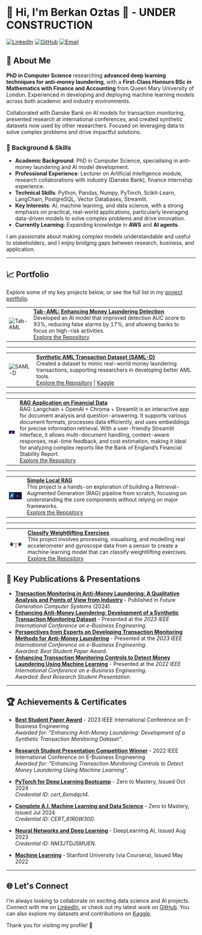 # 👋 Hi, I'm Berkan Oztas 🚀 - UNDER CONSTRUCTION

[![LinkedIn](https://img.shields.io/badge/LinkedIn-blue?logo=linkedin)](https://linkedin.com/in/berkan-oztas) 
[![GitHub](https://img.shields.io/badge/GitHub-black?logo=github)](https://github.com/BOztasUK) 
[![Email](https://img.shields.io/badge/Email-red?logo=gmail)](mailto:berkanoztasuk@gmail.com)

## 🌟 About Me

**PhD in Computer Science** researching **advanced deep learning techniques for anti-money laundering**, with a **First-Class Honours BSc in Mathematics with Finance and Accounting** from Queen Mary University of London. Experienced in developing and deploying machine learning models across both academic and industry environments.

Collaborated with Danske Bank on AI models for transaction monitoring, presented research at international conferences, and created synthetic datasets now used by other researchers. Focused on leveraging data to solve complex problems and drive impactful solutions.

### 🔬 Background & Skills

- **Academic Background**: PhD in Computer Science, specialising in anti-money laundering and AI model development.
- **Professional Experience**: Lecturer on Artificial Intelligence module, research collaborations with industry (Danske Bank), finance internship experience.
- **Technical Skills**: Python, Pandas, Numpy, PyTorch, Scikit-Learn, LangChain, PostgreSQL, Vector Databases, Streamlit.
- **Key Interests**: AI, machine learning, and data science, with a strong emphasis on practical, real-world applications, particularly leveraging data-driven models to solve complex problems and drive innovation.
- **Currently Learning**: Expanding knowledge in **AWS** and **AI agents**. 

I am passionate about making complex models understandable and useful to stakeholders, and I enjoy bridging gaps between research, business, and application.

---
## 📈 Portfolio

Explore some of my key projects below, or see the full list in my [project portfolio](https://github.com/BOztasUK).

<table>
<tr>
  <td><img src="link_to_image" alt="Tab-AML" width="120"/></td>
  <td>
    <strong><a href="https://github.com/BOztasUK/Transaction-Monitoring-Project">Tab-AML: Enhancing Money Laundering Detection</a></strong><br/>
    Developed an AI model that improved detection AUC score to 93%, reducing false alarms by 17%, and allowing banks to focus on high-risk activities.<br/>
    <a href="https://github.com/BOztasUK/Transaction-Monitoring-Project">Explore the Repository</a>
  </td>
</tr>
</table>

---

<table>
<tr>
  <td><img src="assets/DALL·E 2023-12-20 17.40.36 - A minimalistic and abstract concept_ a blue background with a few US dollar bills placed randomly. The bills are partially unfolded and placed in a wa.png" alt="SAML-D" width="120"/></td>
  <td>
    <strong><a href="https://github.com/BOztasUK/Anti_Money_Laundering_Transaction_Data_SAML-D">Synthetic AML Transaction Dataset (SAML-D)</a></strong><br/>
    Created a dataset to mimic real-world money laundering transactions, supporting researchers in developing better AML tools.<br/>
    <a href="https://github.com/BOztasUK/Anti_Money_Laundering_Transaction_Data_SAML-D">Explore the Repository</a> | <a href="https://www.kaggle.com/datasets/berkanoztas/synthetic-transaction-monitoring-dataset-aml">Kaggle</a>
  </td>
</tr>
</table>

---

<table>
<tr>
  <td><img src="https://github.com/BOztasUK/BOztasUK/blob/7687b8e3cd709ad8f61e445f98bdc6433f0214fa/assets/download.jpeg" alt="RAG Application" width="120"/></td>
  <td>
    <strong><a href="https://github.com/BOztasUK/RAG-Langchain-OpenAI-Chromabd-Streamlit">RAG Application on Financial Data</a></strong><br/>
    RAG: Langchain + OpenAI + Chroma + Streamlit is an interactive app for document analysis and question-answering. It supports various document formats, processes data efficiently, and uses embeddings for precise information retrieval. With a user-friendly Streamlit interface, it allows multi-document handling, context-aware responses, real-time feedback, and cost estimation, making it ideal for analyzing complex reports like the Bank of England’s Financial Stability Report.<br/>
    <a href="https://github.com/BOztasUK/RAG-Langchain-OpenAI-Chromabd-Streamlit">Explore the Repository</a>
  </td>
</tr>
</table>

---

<table>
<tr>
  <td><img src="https://github.com/BOztasUK/BOztasUK/blob/7687b8e3cd709ad8f61e445f98bdc6433f0214fa/assets/0_MdQptZxTpAALXfsv.png" alt="Local RAG" width="120"/></td>
  <td>
    <strong><a href="https://github.com/BOztasUK/Local-RAG">Simple Local RAG</a></strong><br/>
    This project is a hands-on exploration of building a Retrieval-Augmented Generation (RAG) pipeline from scratch, focusing on understanding the core components without relying on major frameworks.<br/>
    <a href="https://github.com/BOztasUK/Local-RAG">Explore the Repository</a>
  </td>
</tr>
</table>

---

<table>
<tr>
  <td><img src="https://github.com/BOztasUK/BOztasUK/blob/7687b8e3cd709ad8f61e445f98bdc6433f0214fa/assets/istockphoto-1335474486-612x612.jpg" alt="Local RAG" width="120"/></td>
  <td>
    <strong><a href="https://github.com/BOztasUK/Weightlifting-Exercise-Classification">Classify Weightlifting Exercises</a></strong><br/>
    This project involves processing, visualising, and modelling real accelerometer and gyroscope data from a sensor to create a machine learning model that can classify weightlifting exercises.<br/>
    <a href="https://github.com/BOztasUK/Weightlifting-Exercise-Classification">Explore the Repository</a>
  </td>
</tr>
</table>




## 📜 Key Publications & Presentations

- **[Transaction Monitoring in Anti-Money Laundering: A Qualitative Analysis and Points of View from Industry](https://doi.org/10.1016/j.future.2024.05.027)** - Published in *Future Generation Computer Systems* (2024).
- **[Enhancing Anti-Money Laundering: Development of a Synthetic Transaction Monitoring Dataset](https://doi.org/10.1109/ICEBE59045.2023.00028)** - Presented at the *2023 IEEE International Conference on e-Business Engineering*.
- **[Perspectives from Experts on Developing Transaction Monitoring Methods for Anti-Money Laundering](https://doi.org/10.1109/ICEBE59045.2023.00024)** - Presented at the *2023 IEEE International Conference on e-Business Engineering*.  
  *Awarded: Best Student Paper Award*.
- **[Enhancing Transaction Monitoring Controls to Detect Money Laundering Using Machine Learning](https://doi.org/10.1109/ICEBE55470.2022.00014)** - Presented at the *2022 IEEE International Conference on e-Business Engineering*.  
  *Awarded: Best Research Student Presentation*.
  
---

## 🏆 Achievements & Certificates

- **[Best Student Paper Award](https://github.com/BOztasUK/BOztasUK/blob/f0e12295d51c72f2c4a69658f59086a27ff0f36e/assets/1704542954491.pdf)** - 2023 IEEE International Conference on E-Business Engineering  
  *Awarded for: "Enhancing Anti-Money Laundering: Development of a Synthetic Transaction Monitoring Dataset"*.

- **[Research Student Presentation Competition Winner](https://github.com/BOztasUK/BOztasUK/blob/cb8438e8280f2095d8277af9853f2636dcf3023c/assets/1666034474415.pdf)** - 2022 IEEE International Conference on E-Business Engineering  
  *Awarded for: "Enhancing Transaction Monitoring Controls to Detect Money Laundering Using Machine Learning"*.

- **[PyTorch for Deep Learning Bootcamp](https://github.com/BOztasUK/BOztasUK/blob/f0e12295d51c72f2c4a69658f59086a27ff0f36e/assets/pytorch-for-deep-learning-bootcamp-zero-to-mastery.pdf)** - Zero to Mastery, Issued Oct 2024  
  *Credential ID: cert_6xmdqct4*.

- **[Complete A.I. Machine Learning and Data Science](https://github.com/BOztasUK/BOztasUK/blob/f0e12295d51c72f2c4a69658f59086a27ff0f36e/assets/certificate-of-completion-for-complete-machine-learning-and-data-science-zero-to-mastery.pdf)** - Zero to Mastery, Issued Jul 2024  
  *Credential ID: CERT_61R0W30D*.

- **[Neural Networks and Deep Learning](https://github.com/BOztasUK/BOztasUK/blob/f0e12295d51c72f2c4a69658f59086a27ff0f36e/assets/Coursera%20NM3JTDJ5MUEN.pdf)** - DeepLearning.AI, Issued Aug 2023  
  *Credential ID: NM3JTDJ5MUEN*.

- **[Machine Learning](#)** - Stanford University (via Coursera), Issued May 2022

---

## 🌐 Let's Connect

I'm always looking to collaborate on exciting data science and AI projects. Connect with me on [LinkedIn](https://linkedin.com/in/berkan-oztas), or check out my latest work on [GitHub](https://github.com/BOztasUK). You can also explore my datasets and contributions on [Kaggle](https://www.kaggle.com/datasets/berkanoztas/synthetic-transaction-monitoring-dataset-aml).

Thank you for visiting my profile! 🤝
